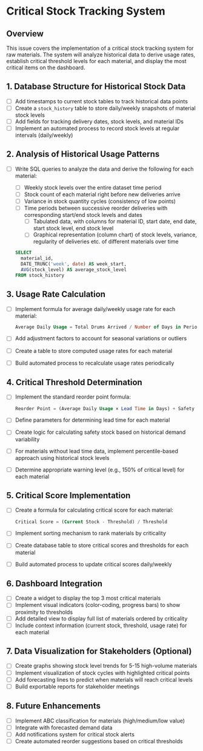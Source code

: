 # Critical Stock Tracking System

## Overview

This issue covers the implementation of a critical stock tracking system for raw materials. The system will analyze historical data to derive usage rates, establish critical threshold levels for each material, and display the most critical items on the dashboard.

## 1. Database Structure for Historical Stock Data

- [ ] Add timestamps to current stock tables to track historical data points
- [ ] Create a `stock_history` table to store daily/weekly snapshots of material stock levels
- [ ] Add fields for tracking delivery dates, stock levels, and material IDs
- [ ] Implement an automated process to record stock levels at regular intervals (daily/weekly)

## 2. Analysis of Historical Usage Patterns

- [ ] Write SQL queries to analyze the data and derive the following for each material:

  - [ ] Weekly stock levels over the entire dataset time period
  - [ ] Stock count of each material right before new deliveries arrive
  - [ ] Variance in stock quantity cycles (consistency of low points)
  - [ ] Time periods between successive reorder deliveries with corresponding start/end stock levels and dates
    - [ ] Tabulated data, with columns for material ID, start date, end date, start stock level, end stock level
    - [ ] Graphical representation (column chart) of stock levels, variance, regularity of deliveries etc. of different materials over time

  ```sql
  SELECT
    material_id,
    DATE_TRUNC('week', date) AS week_start,
    AVG(stock_level) AS average_stock_level
  FROM stock_history

  ```

## 3. Usage Rate Calculation

- [ ] Implement formula for average daily/weekly usage rate for each material:

  ```sql
  Average Daily Usage = Total Drums Arrived / Number of Days in Period
  ```

- [ ] Add adjustment factors to account for seasonal variations or outliers
- [ ] Create a table to store computed usage rates for each material
- [ ] Build automated process to recalculate usage rates periodically

## 4. Critical Threshold Determination

- [ ] Implement the standard reorder point formula:

  ```sql
  Reorder Point = (Average Daily Usage × Lead Time in Days) + Safety Stock
  ```

- [ ] Define parameters for determining lead time for each material
- [ ] Create logic for calculating safety stock based on historical demand variability
- [ ] For materials without lead time data, implement percentile-based approach using historical stock levels
- [ ] Determine appropriate warning level (e.g., 150% of critical level) for each material

## 5. Critical Score Implementation

- [ ] Create a formula for calculating critical score for each material:

  ```sql
  Critical Score = (Current Stock - Threshold) / Threshold
  ```

- [ ] Implement sorting mechanism to rank materials by criticality
- [ ] Create database table to store critical scores and thresholds for each material
- [ ] Build automated process to update critical scores daily/weekly

## 6. Dashboard Integration

- [ ] Create a widget to display the top 3 most critical materials
- [ ] Implement visual indicators (color-coding, progress bars) to show proximity to thresholds
- [ ] Add detailed view to display full list of materials ordered by criticality
- [ ] Include context information (current stock, threshold, usage rate) for each material

## 7. Data Visualization for Stakeholders (Optional)

- [ ] Create graphs showing stock level trends for 5-15 high-volume materials
- [ ] Implement visualization of stock cycles with highlighted critical points
- [ ] Add forecasting lines to predict when materials will reach critical levels
- [ ] Build exportable reports for stakeholder meetings

## 8. Future Enhancements

- [ ] Implement ABC classification for materials (high/medium/low value)
- [ ] Integrate with forecasted demand data
- [ ] Add notifications system for critical stock alerts
- [ ] Create automated reorder suggestions based on critical thresholds
